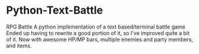 # Python-Text-Battle
RPG Battle
A python implementation of a text based/terminal battle game
Ended up having to rewrite a good portion of it, so I've improved quite a bit of it. Now with awesome HP/MP bars, multiple enemies and party members, and items.
